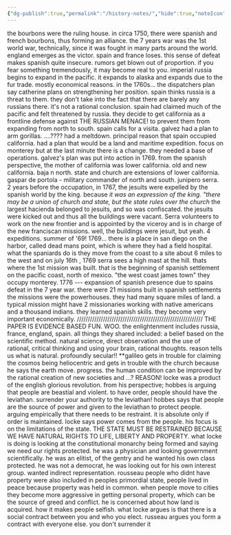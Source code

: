 ```yaml
---
{"dg-publish":true,"permalink":"/history-notes/","hide":true,"noteIcon":"","created":"2025-03-14T03:34:46.511-07:00","updated":"2025-03-14T03:57:58.105-07:00"}
---
```


the bourbons were the ruling house. in circa 1750, there were spanish and french bourbons, thus forming an alliance. the 7 years war was the 1st world war, technically, since it was fought in many parts around the world. england emerges as the victor. spain and france loses. this sense of defeat makes spanish quite insecure. rumors get blown out of proportion. if you fear something tremendously, it may become real to you. imperial russia begins to expand in the pacific. it expands to alaska and expands due to the fur trade. mostly economical reasons. in the 1760s... the dispatchers plan say catherine plans on strengthening her position. spain thinks russia is a threat to them. they don't take into the fact that there are barely any russians there. it's not a rational conclusion. spain had claimed much of the pacific and felt threatened by russia. they decide to get california as a frontline defense against THE RUSSIAN MENACE! to prevent them from expanding from north to south. spain calls for a visita. galvez had a plan to arm gorillas. ....???? had a meltdown. principal reason that spain occupied california. had a plan that would be a land and maritime expedition. focus on monterey but at the last minute there is a change. they needed a base of operations. galvez's plan was put into action in 1769. from the spanish perspective, the mother of california was lower california. old and new california. baja n north. state and church are extensions of lower california. gaspar de portola - military commander of north and south. junipero serra. 2 years before the occupation, in 1767, the jesuits were expelled by the spanish world by the king. because *it was an expression of the king. "there may be a union of church and state, but the state rules over the church* the largest hacienda belonged to jesuits, and so was confiscated. the jesuits were kicked out and thus all the buildings were vacant. Serra volunteers to work on the new frontier and is appointed by the viceroy and is in charge of the new franciscan missions. well, the buildings were jesuit, but yeah. 4 expeditions. summer of '69! 1769... there is a place in san diego on the harbor, called dead mans point, which is where they had a field hospital. what the spaniards do is they move from the coast to a site about 6 miles to the west and on july 16th , 1769 serra sees a high mast at the hill. thats where the 1st mission was built. that is the beginning of spanish settlement on the pacific coast, north of mexico. "the west coast james town" they occupy monterey. 1776 --- expansion of spanish presence due to spains defeat in the 7 year war. there were 21 missions built in spanish settlements the missions were the powerhouses. they had many square miles of land. a typical mission might have 2 missionaries working with native americans and a thousand indians. they learned spanish skills. they become very important economically. ////////////////////////////////////////////////////////// THE PAPER IS EVIDENCE BASED FUN. WOO. the enlightenment includes russia, france, england, spain. all things they shared included: a belief based on the scientific method. natural science, direct observation and the use of rational, critical thinking and using your brain, rational thoughts. reason tells us what is natural. profoundly secular!! **galileo gets in trouble for claiming the cosmos being heliocentric and gets in trouble with the church because he says the earth move. progress. the human condition can be improved by the rational creation of new societies and ...? REASON! locke was a product of the english glorious revolution. from his perspective; hobbes is arguing that people are beastial and violent. to have order, people should have the leviathan. surrender your authority to the leviathan! hobbes says that people are the source of power and given to the leviathan to protect people. arguing empirically that there needs to be restraint. it is absolute only if order is maintained. locke says power comes from the people. his focus is on the limitations of the state. THE STATE MUST BE RESTRAINED BECAUSE WE HAVE NATURAL RIGHTS TO LIFE, LIBERTY AND PROPERTY. what locke is doing is looking at the constitutional monarchy being formed and saying we need our rights protected. he was a physician and looking government scientifically. he was an elitist, of the gentry and he wanted his own class protected. he was not a democrat, he was looking out for his own interest group. wanted indirect representation. rousseau people who didnt have property were also included in peoples primordial state, people lived in peace because property was held in common. when people move to cities they become more aggressive in getting personal property, which can be the source of greed and conflict. he is concerned about how land is acquired. how it makes people selfish. what locke argues is that there is a social contract between you and who you elect. russeau argues you form a contract with everyone else. you don't surrender it